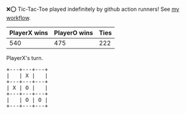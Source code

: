 :x::o: Tic-Tac-Toe played indefinitely by github action runners! See [my workflow](.github/workflows/play.yaml).

|PlayerX wins|PlayerO wins|Ties|
|-|-|-|
|540|475|222|

PlayerX's turn.

<pre>
+---+---+---+
|   | X |   |
+---+---+---+
| X | O |   |
+---+---+---+
|   | O | O |
+---+---+---+
</pre>